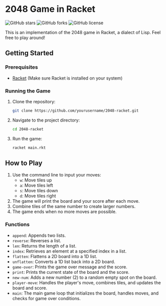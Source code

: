 # 2048 Game in Racket

![GitHub stars](https://img.shields.io/github/stars/nagan319/2048-LISP?style=social)
![GitHub forks](https://img.shields.io/github/forks/nagan319/2048-LISP?style=social)
![GitHub license](https://img.shields.io/github/license/nagan319/2048-LISP)

This is an implementation of the 2048 game in Racket, a dialect of Lisp. Feel free to play around!

## Getting Started

### Prerequisites

- [Racket](https://racket-lang.org/) (Make sure Racket is installed on your system)

### Running the Game

1. Clone the repository:
    ```sh
    git clone https://github.com/yourusername/2048-racket.git
    ```
2. Navigate to the project directory:
    ```sh
    cd 2048-racket
    ```
3. Run the game:
    ```sh
    racket main.rkt
    ```

## How to Play

1. Use the command line to input your moves:
    - `w`: Move tiles up
    - `a`: Move tiles left
    - `s`: Move tiles down
    - `d`: Move tiles right
2. The game will print the board and your score after each move.
3. Combine tiles of the same number to create larger numbers.
4. The game ends when no more moves are possible.

### Functions

- `append`: Appends two lists.
- `reverse`: Reverses a list.
- `len`: Returns the length of a list.
- `index`: Retrieves an element at a specified index in a list.
- `flatten`: Flattens a 2D board into a 1D list.
- `unflatten`: Converts a 1D list back into a 2D board.
- `game-over`: Prints the game over message and the score.
- `print`: Prints the current state of the board and the score.
- `new-num`: Adds a new number (2) to a random empty spot on the board.
- `player-move`: Handles the player's move, combines tiles, and updates the board and score.
- `main`: The main game loop that initializes the board, handles moves, and checks for game over conditions.
